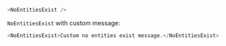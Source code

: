 ```js
<NoEntitiesExist />
```

`NoEntitiesExist` with custom message:

```js
<NoEntitiesExist>Custom no entities exist message.</NoEntitiesExist>
```
